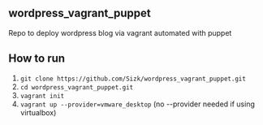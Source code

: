 ## wordpress_vagrant_puppet
Repo to deploy wordpress blog via vagrant automated with puppet

## How to run 

1. ```git clone https://github.com/Sizk/wordpress_vagrant_puppet.git``` 
1. ```cd wordpress_vagrant_puppet.git``` 
1. ```vagrant init``` 
1. ```vagrant up --provider=vmware_desktop``` (no --provider needed if using virtualbox)